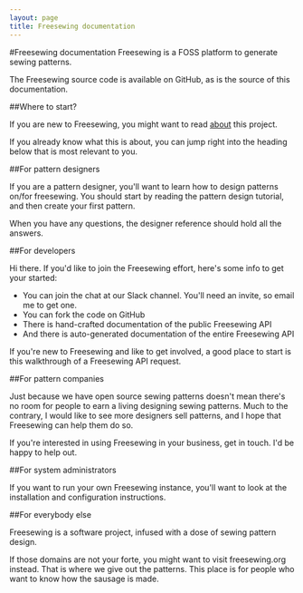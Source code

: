 ```yaml
---
layout: page
title: Freesewing documentation
---
```

#Freesewing documentation
Freesewing is a FOSS platform to generate sewing patterns.

The Freesewing source code is available on GitHub, as is the source of this documentation.

##Where to start?

If you are new to Freesewing, you might want to read [about](about.md) this project.

If you already know what this is about, you can jump right into the heading below that is most relevant to you.

##For pattern designers

If you are a pattern designer, you'll want to learn how to design patterns on/for freesewing. You should start by reading the pattern design tutorial, and then create your first pattern.

When you have any questions, the designer reference should hold all the answers.

##For developers

Hi there. If you'd like to join the Freesewing effort, here's some info to get your started:

- You can join the chat at our Slack channel. You'll need an invite, so email me to get one.
- You can fork the code on GitHub
- There is hand-crafted documentation of the public Freesewing API
- And there is auto-generated documentation of the entire Freesewing API

If you're new to Freesewing and like to get involved, a good place to start is this walkthrough of a Freesewing API request.

##For pattern companies

Just because we have open source sewing patterns doesn't mean there's no room for people to earn a living designing sewing patterns. Much to the contrary, I would like to see more designers sell patterns, and I hope that Freesewing can help them do so.

If you're interested in using Freesewing in your business, get in touch. I'd be happy to help out.

##For system administrators

If you want to run your own Freesewing instance, you'll want to look at the installation and configuration instructions.

##For everybody else

Freesewing is a software project, infused with a dose of sewing pattern design.

If those domains are not your forte, you might want to visit freesewing.org instead. That is where we give out the patterns. This place is for people who want to know how the sausage is made.

